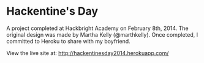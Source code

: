 # Hackentine's Day 

  A project completed at Hackbright Academy on February 8th, 2014. The original design was made by Martha Kelly (@marthkelly). Once completed, I committed to Heroku to share with my boyfriend. 

  View the live site at: http://hackentinesday2014.herokuapp.com/